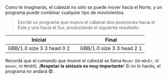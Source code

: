 Como te imaginarás, el cabezal no sólo se puede mover hacia el Norte, y un programa puede combinar cualquier tipo de movimientos.

> Escribí un programa que mueva el cabezal dos posiciones hacia el Este y una hacia el Sur, produciendo el siguiente resultado:

<table class= "table" style="width:100%">
  <thead>
  <tr>
    <th style="text-align: center">Inicial</th>
    <th style="text-align: center"></th> 
    <th style="text-align: center">Final</th>
  </tr>
  </thead>
  <tbody>
  <tr>
    <td style="text-align: center">  
      <gs-board>
        GBB/1.0
        size 3 3
        head 0 2
      </gs-board>
    </td>
    <td style="text-align: center"><i class="fa fa-arrow-right"></i></td> 
    <td style="text-align: center">
      <gs-board>
        GBB/1.0
        size 3 3
        head 2 1
      </gs-board>
    </td>
  </tr>
  <tbody>
</table>

Recordá que el comando que mueve el cabezal se llama `Mover` (ni `mOvEr`, ni `mover`, ni `MOVER`). ¡**Respetar la sintaxis es muy importante**! Si no lo hacés, el programá no andará :fearful:.
